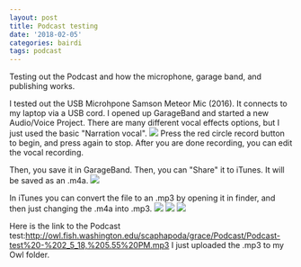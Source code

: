 ```yaml
---
layout: post
title: Podcast testing
date: '2018-02-05'
categories: bairdi
tags: podcast
---
```


Testing out the Podcast and how the microphone, garage band, and publishing works.


I tested out the USB Microhpone Samson Meteor Mic (2016). 
It connects to my laptop via a USB cord. I opened up GarageBand and started a new Audio/Voice Project. There are many different vocal effects options, but I just used the basic "Narration vocal".
![](http://owl.fish.washington.edu/scaphapoda/grace/Podcast/garageband.png)
Press the red circle record button to begin, and press again to stop. After you are done recording, you can edit the vocal recording.

Then, you save it in GarageBand. Then, you can "Share" it to iTunes. It will be saved as an .m4a.
![](http://owl.fish.washington.edu/scaphapoda/grace/Podcast/share-to-itunes.png)

In iTunes you can convert the file to an .mp3 by opening it in finder, and then just changing the .m4a into .mp3. 
![](http://owl.fish.washington.edu/scaphapoda/grace/Podcast/toopeninfinder.png)
![](http://owl.fish.washington.edu/scaphapoda/grace/Podcast/showinfinder.png)
![](http://owl.fish.washington.edu/scaphapoda/grace/Podcast/changetomp3.png)

Here is the link to the Podcast test:http://owl.fish.washington.edu/scaphapoda/grace/Podcast/Podcast-test%20-%202_5_18,%205.55%20PM.mp3
I just uploaded the .mp3 to my Owl folder. 

